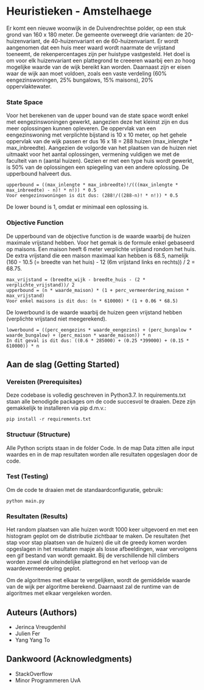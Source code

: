 # Heuristieken - Amstelhaege

Er komt een nieuwe woonwijk in de Duivendrechtse polder, op een stuk grond van 160 x 180 meter. De gemeente overweegt drie varianten: de 20-huizenvariant, de 40-huizenvariant en de 60-huizenvariant. Er wordt aangenomen dat een huis meer waard wordt naarmate de vrijstand toeneemt, de rekenpercentages zijn per huistype vastgesteld. Het doel is om voor elk huizenvariant een plattegrond te creeeren waarbij een zo hoog mogelijke waarde van de wijk bereikt kan worden.
Daarnaast zijn er eisen waar de wijk aan moet voldoen, zoals een vaste verdeling (60% eengezinswoningen, 25% bungalows, 15% maisons), 20% oppervlaktewater.

### State Space 
Voor het berekenen van de upper bound van de state space wordt enkel met eengezinswoningen gewerkt, aangezien deze het kleinst zijn en dus meer oplossingen kunnen opleveren. De oppervlak van een eengezinswoning met verplichte bijstand is 10 x 10 meter, op het gehele oppervlak van de wijk passen er dus 16 x 18 = 288 huizen (max_inlengte * max_inbreedte). Aangezien de volgorde van het plaatsen van de huizen niet uitmaakt voor het aantal oplossingen, vermening vuldigen we met de faculteit van n (aantal huizen). Gezien er met een type huis wordt gewerkt, is 50% van de oplossingen een spiegeling van een andere oplossing. De upperbound halveert dus.

```
upperbound = ((max_inlengte * max_inbreedte)!/(((max_inlengte * max_inbreedte) - n)! * n!)) * 0.5
Voor eengezinswoningen is dit dus: (288!/((288-n)! * n!)) * 0.5
```
De lower bound is 1, omdat er minimaal een oplossing is. 

### Objective Function
De upperbound van de objective function is de waarde waarbij de huizen maximale vrijstand hebben. Voor het gemak is de formule enkel gebaseerd op maisons. Een maison heeft 6 meter verplichte vrijstand rondom het huis. De extra vrijstand die een maison maximaal kan hebben is 68.5, namelijk (160 - 10.5 (= breedte van het huis) - 12 (6m vrijstand links en rechts)) / 2 = 68.75. 
```
max_vrijstand = (breedte_wijk - breedte_huis - (2 * verplichte_vrijstand))/ 2
upperbound = (n * waarde_maison) * (1 + perc_vermeerdering_maison * max_vrijstand)
Voor enkel maisons is dit dus: (n * 610000) * (1 + 0.06 * 68.5)
```

De lowerbound is de waarde waarbij de huizen geen vrijstand hebben (verplichte vrijstand niet meegerekend). 
```
lowerbound = ((perc_eengezins * waarde_eengezins) + (perc_bungalow * waarde_bungalow) + (perc_maison * waarde_maison)) * n
In dit geval is dit dus: ((0.6 * 285000) + (0.25 *399000) + (0.15 * 610000)) * n
```

## Aan de slag (Getting Started)

### Vereisten (Prerequisites)

Deze codebase is volledig geschreven in Python3.7. In requirements.txt staan alle benodigde packages om de code succesvol te draaien. Deze zijn gemakkelijk te installeren via pip d.m.v.:

```
pip install -r requirements.txt
```

### Structuur (Structure)

Alle Python scripts staan in de folder Code. In de map Data zitten alle input waardes en in de map resultaten worden alle resultaten opgeslagen door de code.

### Test (Testing)

Om de code te draaien met de standaardconfiguratie, gebruik:

```
python main.py
```
### Resultaten (Results)
Het random plaatsen van alle huizen wordt 1000 keer uitgevoerd en met een histogram geplot om de distributie zichtbaar te maken. De resultaten (het stap voor stap plaatsen van de huizen) die uit de greedy komen worden opgeslagen in het resultaten mapje als losse afbeeldingen, waar vervolgens een gif bestand van wordt gemaakt. Bij de verschillende hill climbers worden zowel de uiteindelijke plattegrond en het verloop van de waardevermeerdering geplot. 

Om de algoritmes met elkaar te vergelijken, wordt de gemiddelde waarde van de wijk per algoritme berekend. Daarnaast zal de runtime van de algoritmes met elkaar vergeleken worden. 

## Auteurs (Authors)

* Jerinca Vreugdenhil
* Julien Fer
* Yang Yang To

## Dankwoord (Acknowledgments)

* StackOverflow
* Minor Programmeren UvA
